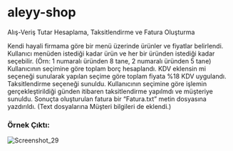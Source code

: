 # aleyy-shop
Alış-Veriş Tutar Hesaplama, Taksitlendirme ve Fatura Oluşturma

Kendi hayali firmama göre bir menü üzerinde ürünler ve fiyatlar belirlendi.
Kullanıcı menüden istediği kadar ürün ve her bir üründen istediği kadar seçebilir.
(Örn: 1 numaralı üründen 8 tane, 2 numaralı üründen 5 tane)
Kullanıcının seçimine göre toplam borç hesaplandı.
KDV eklensin mi seçeneği sunularak yapılan seçime göre toplam fiyata %18 KDV uygulandı.
Taksitlendirme seçeneği sunuldu. Kullanıcının seçimine göre işlemin gerçekleştirildiği
günden itibaren taksitlendirme yapılmdı ve müşteriye sunuldu.
Sonuçta oluşturulan fatura bir “Fatura.txt” metin dosyasına yazdırıldı. (Text dosyalarına
Müşteri bilgileri de eklendi.)

### Örnek Çıktı:
![Screenshot_29](https://user-images.githubusercontent.com/79109512/174168004-b58bb96b-20d6-406b-bbec-8a94088c479d.png)
